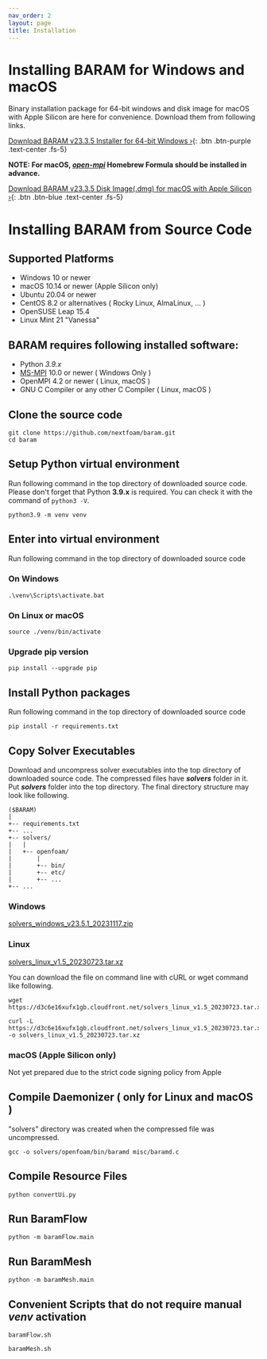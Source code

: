 ```yaml
---
nav_order: 2
layout: page
title: Installation
---
```


# Installing BARAM for Windows and macOS
Binary installation package for 64-bit windows and disk image for macOS with Apple Silicon are here for convenience.
Download them from following links.

[Download BARAM v23.3.5 Installer for 64-bit Windows ›](https://d3c6e16xufx1gb.cloudfront.net/BARAM-23.3.5-setup.exe){: .btn .btn-purple .text-center .fs-5}

**NOTE: For macOS, [*open-mpi*](https://formulae.brew.sh/formula/open-mpi) Homebrew Formula should be installed in advance.**

[Download BARAM v23.3.5 Disk Image(.dmg) for macOS with Apple Silicon ›](https://d3c6e16xufx1gb.cloudfront.net/BARAM-23.3.5.dmg){: .btn .btn-blue .text-center .fs-5}

# Installing BARAM from Source Code

## Supported Platforms
* Windows 10 or newer
* macOS 10.14 or newer (Apple Silicon only)
* Ubuntu 20.04 or newer
* CentOS 8.2 or alternatives ( Rocky Linux, AlmaLinux, ... )
* OpenSUSE Leap 15.4
* Linux Mint 21 "Vanessa"

## BARAM requires following installed software:

* Python *3.9.x*
* [MS-MPI](https://docs.microsoft.com/en-us/message-passing-interface/microsoft-mpi) 10.0 or newer ( Windows Only )
* OpenMPI 4.2 or newer ( Linux, macOS )
* GNU C Compiler or any other C Compiler ( Linux, macOS )

## Clone the source code
```commandline
git clone https://github.com/nextfoam/baram.git
cd baram
```

## Setup Python virtual environment

Run following command in the top directory of downloaded source code.
Please don't forget that Python **3.9.x** is required.
You can check it with the command of `python3 -V`.

```commandline
python3.9 -m venv venv
```

## Enter into virtual environment
Run following command in the top directory of downloaded source code

### On Windows
```commandline
.\venv\Scripts\activate.bat
```

### On Linux or macOS
```commandline
source ./venv/bin/activate
```

### Upgrade pip version
```commandline
pip install --upgrade pip
```

## Install Python packages
Run following command in the top directory of downloaded source code
```commandline
pip install -r requirements.txt
```

## Copy Solver Executables
Download and uncompress solver executables into the top directory of downloaded source code.
The compressed files have _**solvers**_ folder in it.
Put _**solvers**_ folder into the top directory.
The final directory structure may look like following.
```
($BARAM)
|
+-- requirements.txt
+-- ...
+-- solvers/
|   |
|   +-- openfoam/
|       |
|       +-- bin/
|       +-- etc/
|       +-- ...
+-- ...
```

### Windows
[solvers_windows_v23.5.1_20231117.zip](https://d3c6e16xufx1gb.cloudfront.net/solvers_windows_v23.5.1_20231117.zip)


### Linux
[solvers_linux_v1.5_20230723.tar.xz](https://d3c6e16xufx1gb.cloudfront.net/solvers_linux_v1.5_20230723.tar.xz)

You can download the file on command line with cURL or wget command like following.

```commandline
wget https://d3c6e16xufx1gb.cloudfront.net/solvers_linux_v1.5_20230723.tar.xz
```

```commandline
curl -L https://d3c6e16xufx1gb.cloudfront.net/solvers_linux_v1.5_20230723.tar.xz -o solvers_linux_v1.5_20230723.tar.xz
```

### macOS (Apple Silicon only)
Not yet prepared due to the strict code signing policy from Apple


## Compile Daemonizer ( only for Linux and macOS )
"solvers" directory was created when the compressed file was uncompressed.
```commandline
gcc -o solvers/openfoam/bin/baramd misc/baramd.c
```

## Compile Resource Files
```commandline
python convertUi.py
```

## Run BaramFlow
```commandline
python -m baramFlow.main
```

## Run BaramMesh
```commandline
python -m baramMesh.main
```

## Convenient Scripts that do not require manual *venv* activation

```commandline
baramFlow.sh
```
```commandline
baramMesh.sh
```
